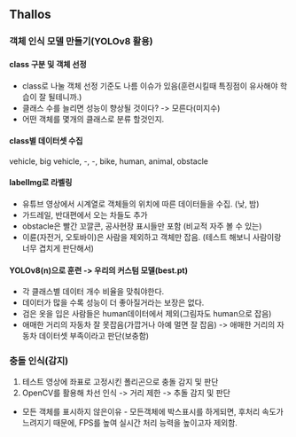 ## Thallos
### 객체 인식 모델 만들기(YOLOv8 활용)
#### class 구분 및 객체 선정
- class로 나눌 객체 선정 기준도 나름 이슈가 있음(훈련시킬때 특징점이 유사해야 학습이 잘 될테니까.)
- 클래스 수를 늘리면 성능이 향상될 것이다? -> 모른다(미지수)
- 어떤 객체를 몇개의 클래스로 분류 할것인지.
#### class별 데이터셋 수집
vehicle, big vehicle, -, -, bike, human, animal, obstacle
#### labelImg로 라벨링
- 유튜브 영상에서 시계열로 객체들의 위치에 따른 데이터들을 수집. (낮, 밤)
- 가드레일, 반대편에서 오는 차들도 추가
- obstacle은 빨간 꼬깔콘, 공사현장 표시들만 포함 (비교적 자주 볼 수 있는)
- 이륜(자전거, 오토바이)은 사람을 제외하고 객체만 잡음. (테스트 해보니 사람이랑 너무 겹치게 판단해서)
#### YOLOv8(n)으로 훈련 -> 우리의 커스텀 모델(best.pt)
- 각 클래스별 데이터 개수 비율을 맞춰야한다.
- 데이터가 많을 수록 성능이 더 좋아질거라는 보장은 없다.
- 검은 옷을 입은 사람들은 human데이터에서 제외(그림자도 human으로 잡음)
- 애매한 거리의 자동차 잘 못잡음(가깝거나 아예 멀면 잘 잡음) -> 애매한 거리의 자동차 데이터셋 부족이라고 판단(보충함)
  
### 충돌 인식(감지)
1. 테스트 영상에 좌표로 고정시킨 폴리곤으로 충돌 감지 및 판단
2. OpenCV를 활용해 차선 인식 -> 거리 제한 -> 추돌 감지 및 판단
- 모든 객체를 표시하지 않은이유 - 모든객체에 박스표시를 하게되면, 후처리 속도가 느려지기 때문에, FPS를 높여 실시간 처리 능력을 높이고자 제외함. 
